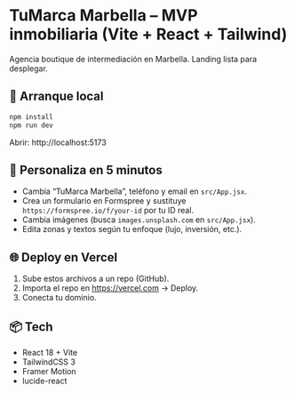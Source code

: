# TuMarca Marbella – MVP inmobiliaria (Vite + React + Tailwind)

Agencia boutique de intermediación en Marbella. Landing lista para desplegar.

## 🚀 Arranque local
```bash
npm install
npm run dev
```
Abrir: http://localhost:5173

## 🔧 Personaliza en 5 minutos
- Cambia “TuMarca Marbella”, teléfono y email en `src/App.jsx`.
- Crea un formulario en Formspree y sustituye `https://formspree.io/f/your-id` por tu ID real.
- Cambia imágenes (busca `images.unsplash.com` en `src/App.jsx`).
- Edita zonas y textos según tu enfoque (lujo, inversión, etc.).

## 🌐 Deploy en Vercel
1. Sube estos archivos a un repo (GitHub).
2. Importa el repo en https://vercel.com → Deploy.
3. Conecta tu dominio.

## 📦 Tech
- React 18 + Vite
- TailwindCSS 3
- Framer Motion
- lucide-react
